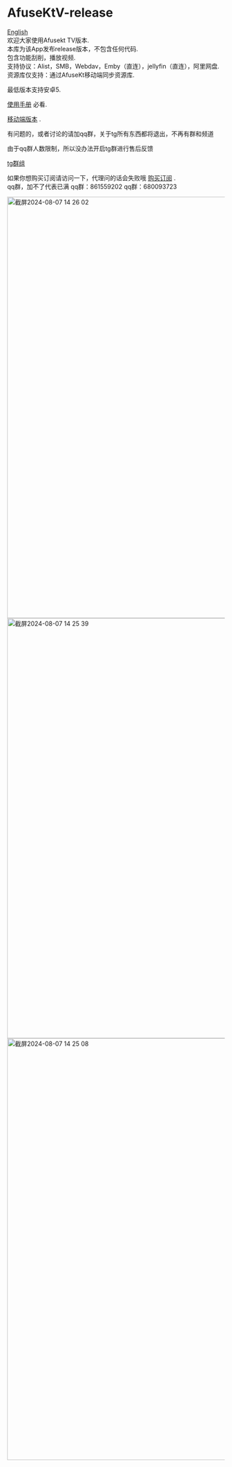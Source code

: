 # AfuseKtV-release


<a href="README-EG.md" >English</a> <br>
欢迎大家使用Afusekt TV版本.<br>
本库为该App发布release版本，不包含任何代码.<br>
包含功能刮削，播放视频.<br>
支持协议：Alist，SMB，Webdav，Emby（直连），jellyfin（直连），阿里网盘.<br>
资源库仅支持：通过AfuseKt移动端同步资源库.<br>

最低版本支持安卓5.<br>


<a href="https://www.afusekt.cn/AfuseKt/InstructionsForUse/">使用手册</a> 必看.<br>

<a href="https://github.com/AttemptD/AfuseKt-release">移动端版本</a> .<br>

有问题的，或者讨论的请加qq群，关于tg所有东西都将退出，不再有群和频道

由于qq群人数限制，所以没办法开启tg群进行售后反馈

<a href="https://t.me/PayForAfusekt">tg群组</a>

如果你想购买订阅请访问一下，代理问的话会失败哦
<a href="https://c.fakamiao.top/shopDetail/aac86t">购买订阅</a> .<br>
qq群，加不了代表已满
qq群：861559202
qq群：680093723

<div>
 <img width="973" alt="截屏2024-08-07 14 26 02" src="https://github.com/user-attachments/assets/841d2cff-c45b-4da6-9c4e-2799d2432ad4">
<img width="970" alt="截屏2024-08-07 14 25 39" src="https://github.com/user-attachments/assets/2842a2c2-955d-42e2-b44f-7cb10576f63a">
</div>

<div >
 <img width="974" alt="截屏2024-08-07 14 25 08" src="https://github.com/user-attachments/assets/16ec8528-e1c7-4dac-aa46-106f63be9be8">

</div>




